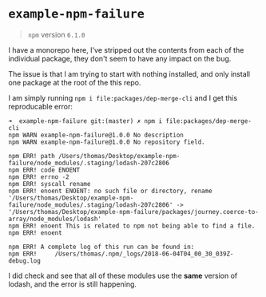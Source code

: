 # `example-npm-failure`

> `npm` version `6.1.0`

I have a monorepo here, I've stripped out the contents from each of the individual package, they don't seem to have any impact on the bug.

The issue is that I am trying to start with nothing installed, and only install one package at the root of the this repo.

I am simply running `npm i file:packages/dep-merge-cli` and I get this reproducable error:

```
➜  example-npm-failure git:(master) ✗ npm i file:packages/dep-merge-cli
npm WARN example-npm-failure@1.0.0 No description
npm WARN example-npm-failure@1.0.0 No repository field.

npm ERR! path /Users/thomas/Desktop/example-npm-failure/node_modules/.staging/lodash-207c2806
npm ERR! code ENOENT
npm ERR! errno -2
npm ERR! syscall rename
npm ERR! enoent ENOENT: no such file or directory, rename '/Users/thomas/Desktop/example-npm-failure/node_modules/.staging/lodash-207c2806' -> '/Users/thomas/Desktop/example-npm-failure/packages/journey.coerce-to-array/node_modules/lodash'
npm ERR! enoent This is related to npm not being able to find a file.
npm ERR! enoent

npm ERR! A complete log of this run can be found in:
npm ERR!     /Users/thomas/.npm/_logs/2018-06-04T04_00_30_039Z-debug.log
```

I did check and see that all of these modules use the **same** version of lodash, and the error is still happening.
